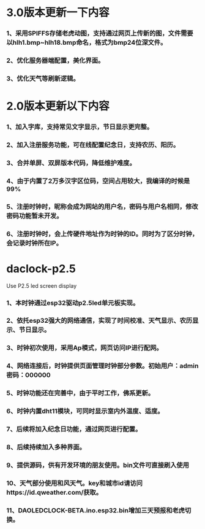 # 3.0版本更新一下内容
### 1、采用SPIFFS存储老虎动图，支持通过网页上传新的图，文件需要以hlh1.bmp~hlh18.bmp命名，格式为bmp24位深文件。
### 2、优化服务器端配置，美化界面。
### 3、优化天气等刷新逻辑。
# 2.0版本更新以下内容
### 1、加入字库，支持常见文字显示，节日显示更完整。
### 2、加入注册服务功能，可在线配置纪念日，支持农历、阳历。
### 3、合并单屏、双屏版本代码，降低维护难度。
### 4、由于内置了2万多汉字区位码，空间占用较大，我编译的时候是99%
### 5、注册时钟时，昵称会成为网站的用户名，密码与用户名相同，修改密码功能暂未开发。
### 6、注册时钟时，会上传硬件地址作为时钟的ID。同时为了区分时钟，会记录时钟所在IP。
# daclock-p2.5
Use P2.5 led screen display
### 1、本时钟通过esp32驱动p2.5led单元板实现。
### 2、依托esp32强大的网络通信，实现了时间校准、天气显示、农历显示、节日显示。
### 3、时钟初次使用，采用Ap模式，网页访问IP进行配网。
### 4、网络连接后，时钟提供页面管理时钟部分参数。初始用户：admin 密码：000000
### 5、时钟功能还在完善中，由于平时工作，佛系更新。
### 6、时钟内置dht11模块，可同时显示室内外温度、适度。
### 7、后续将加入纪念日功能，通过网页进行配置。
### 8、后续持续加入多种界面。
### 9、提供源码，供有开发环境的朋友使用。bin文件可直接刷入使用
### 10、天气部分使用和风天气。key和城市id请访问https://id.qweather.com/获取。
### 11、DAOLEDCLOCK-BETA.ino.esp32.bin增加三天预报和老虎切换。
